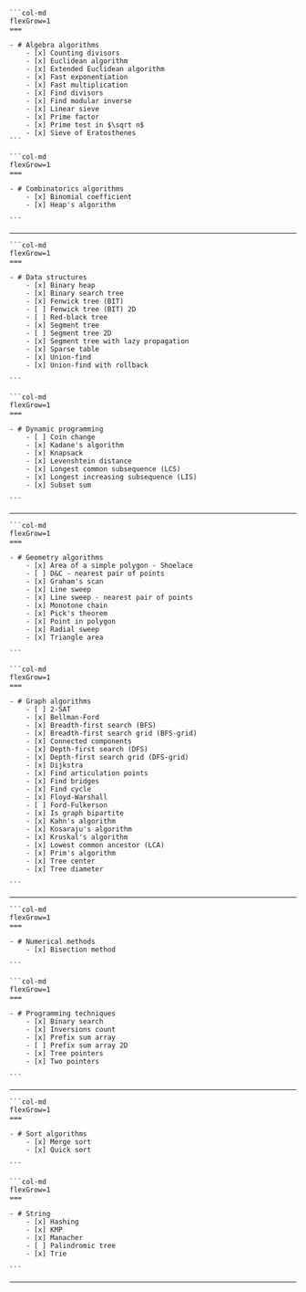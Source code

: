 ````col
```col-md
flexGrow=1
===

- # Algebra algorithms
	- [x] Counting divisors
	- [x] Euclidean algorithm
	- [x] Extended Euclidean algorithm
	- [x] Fast exponentiation
	- [x] Fast multiplication
	- [x] Find divisors
	- [x] Find modular inverse
	- [x] Linear sieve
	- [x] Prime factor
	- [x] Prime test in $\sqrt n$
	- [x] Sieve of Eratosthenes
```

```col-md
flexGrow=1
===

- # Combinatorics algorithms
	- [x] Binomial coefficient
	- [x] Heap's algorithm

```
````

---

````col
```col-md
flexGrow=1
===

- # Data structures
	- [x] Binary heap
	- [x] Binary search tree
	- [x] Fenwick tree (BIT)
	- [ ] Fenwick tree (BIT) 2D
	- [ ] Red-black tree
	- [x] Segment tree
	- [ ] Segment tree 2D
	- [x] Segment tree with lazy propagation
	- [x] Sparse table
	- [x] Union-find
	- [x] Union-find with rollback

```

```col-md
flexGrow=1
===

- # Dynamic programming
	- [ ] Coin change
	- [x] Kadane's algorithm
	- [x] Knapsack
	- [x] Levenshtein distance
	- [x] Longest common subsequence (LCS)
	- [x] Longest increasing subsequence (LIS)
	- [x] Subset sum

```
````

---

````col
```col-md
flexGrow=1
===

- # Geometry algorithms
	- [x] Area of a simple polygon - Shoelace
	- [ ] D&C - nearest pair of points
	- [x] Graham's scan
	- [x] Line sweep
	- [x] Line sweep - nearest pair of points
	- [x] Monotone chain
	- [x] Pick's theorem
	- [x] Point in polygon
	- [x] Radial sweep
	- [x] Triangle area

```

```col-md
flexGrow=1
===

- # Graph algorithms
	- [ ] 2-SAT
	- [x] Bellman-Ford
	- [x] Breadth-first search (BFS)
	- [x] Breadth-first search grid (BFS-grid)
	- [x] Connected components
	- [x] Depth-first search (DFS)
	- [x] Depth-first search grid (DFS-grid)
	- [x] Dijkstra
	- [x] Find articulation points
	- [x] Find bridges
	- [x] Find cycle
	- [x] Floyd-Warshall
	- [ ] Ford-Fulkerson
	- [x] Is graph bipartite
	- [x] Kahn's algorithm
	- [x] Kosaraju's algorithm
	- [x] Kruskal's algorithm
	- [x] Lowest common ancestor (LCA)
	- [x] Prim's algorithm
	- [x] Tree center
	- [x] Tree diameter

```
````

---

````col
```col-md
flexGrow=1
===

- # Numerical methods
	- [x] Bisection method

```

```col-md
flexGrow=1
===

- # Programming techniques
	- [x] Binary search
	- [x] Inversions count
	- [x] Prefix sum array
	- [ ] Prefix sum array 2D
	- [x] Tree pointers
	- [x] Two pointers

```
````

---

````col
```col-md
flexGrow=1
===

- # Sort algorithms
	- [x] Merge sort
	- [x] Quick sort

```

```col-md
flexGrow=1
===

- # String
	- [x] Hashing
	- [x] KMP
	- [x] Manacher
	- [ ] Palindromic tree
	- [x] Trie

```
````

---